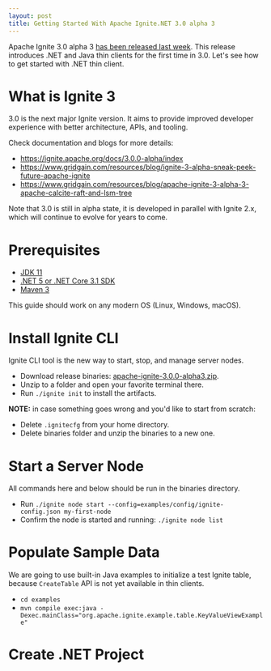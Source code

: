 ```yaml
---
layout: post
title: Getting Started With Apache Ignite.NET 3.0 alpha 3
---
```


Apache Ignite 3.0 alpha 3 [has been released last week](https://lists.apache.org/thread.html/r762caa7fe3f52f2faaae660024bb52de17b6f06eacba695b229d847d%40%3Cdev.ignite.apache.org%3E). 
This release introduces .NET and Java thin clients for the first time in 3.0. 
Let's see how to get started with .NET thin client. 


# What is Ignite 3

3.0 is the next major Ignite version. It aims to provide improved developer experience with better architecture, APIs, and tooling.

Check documentation and blogs for more details:
* https://ignite.apache.org/docs/3.0.0-alpha/index
* https://www.gridgain.com/resources/blog/ignite-3-alpha-sneak-peek-future-apache-ignite
* https://www.gridgain.com/resources/blog/apache-ignite-3-alpha-3-apache-calcite-raft-and-lsm-tree

Note that 3.0 is still in alpha state, it is developed in parallel with Ignite 2.x, which will continue to evolve for years to come.  


# Prerequisites

* [JDK 11](https://openjdk.java.net/install/)
* [.NET 5 or .NET Core 3.1 SDK](https://dotnet.microsoft.com/download/dotnet)
* [Maven 3](https://maven.apache.org/download.cgi)

This guide should work on any modern OS (Linux, Windows, macOS).


# Install Ignite CLI

Ignite CLI tool is the new way to start, stop, and manage server nodes.

* Download release binaries: [apache-ignite-3.0.0-alpha3.zip](https://www.apache.org/dyn/mirrors/mirrors.cgi?action=download&filename=ignite/3.0.0-alpha3/apache-ignite-3.0.0-alpha3.zip).
* Unzip to a folder and open your favorite terminal there.
* Run `./ignite init` to install the artifacts.

**NOTE:** in case something goes wrong and you'd like to start from scratch:
* Delete `.ignitecfg` from your home directory.
* Delete binaries folder and unzip the binaries to a new one.


# Start a Server Node

All commands here and below should be run in the binaries directory.

* Run `./ignite node start --config=examples/config/ignite-config.json my-first-node`
* Confirm the node is started and running: `./ignite node list`


# Populate Sample Data

We are going to use built-in Java examples to initialize a test Ignite table, because `CreateTable` API is not yet available in thin clients.

* `cd examples`
* `mvn compile exec:java -Dexec.mainClass="org.apache.ignite.example.table.KeyValueViewExample"`


# Create .NET Project
